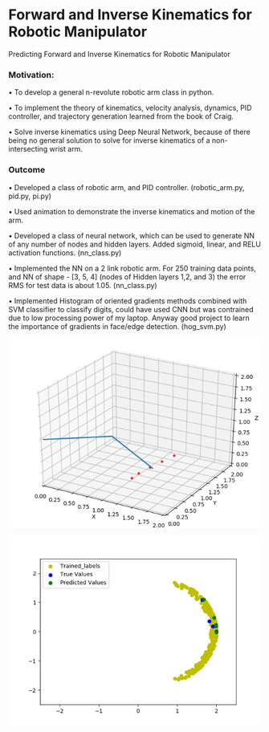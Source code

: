 # Forward and Inverse Kinematics for Robotic Manipulator
Predicting Forward and Inverse Kinematics for Robotic Manipulator

### Motivation: 

•	To develop a general n-revolute robotic arm class in python.

•	To implement the theory of kinematics, velocity analysis, dynamics, PID controller, and trajectory generation learned from the book of Craig.

•	Solve inverse kinematics using Deep Neural Network, because of there being no general solution to solve for inverse kinematics of a non-intersecting wrist arm.


### Outcome

•	Developed a class of robotic arm, and PID controller. (robotic_arm.py, pid.py, pi.py)

•	Used animation to demonstrate the inverse kinematics and motion of the arm.

•	Developed a class of neural network, which can be used to generate NN of any number of nodes and hidden layers. Added sigmoid, linear, and RELU activation functions. (nn_class.py)

•	Implemented the NN on a 2 link robotic arm. For 250 training data points, and NN of shape - [3, 5, 4] (nodes of Hidden layers 1,2, and 3) the error RMS for test data is about 1.05. (nn_class.py)

•	Implemented Histogram of oriented gradients methods combined with SVM classifier to classify digits, could have used CNN but was contrained due to low processing power of my laptop. Anyway good project to learn the importance of gradients in face/edge detection. (hog_svm.py) 

![alt text](Images/ra.png)

![alt text](Images/NN_pic.png)

